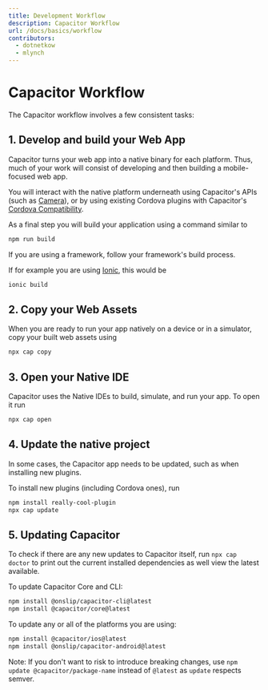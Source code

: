 ```yaml
---
title: Development Workflow
description: Capacitor Workflow
url: /docs/basics/workflow
contributors:
  - dotnetkow
  - mlynch
---
```


# Capacitor Workflow

<p class="intro">The Capacitor workflow involves a few consistent tasks:</p>

## 1. Develop and build your Web App

Capacitor turns your web app into a native binary for each platform. Thus, much of your work will consist of developing and then building a mobile-focused web app.

You will interact with the native platform underneath using Capacitor's APIs (such as [Camera](/docs/apis/camera)), or by using existing Cordova plugins with Capacitor's [Cordova Compatibility](/docs/cordova).

As a final step you will build your application using a command similar to

```bash
npm run build
```

If you are using a framework, follow your framework's build process.

If for example you are using [Ionic](https://ionicframework.com/), this would be

```bash
ionic build
```

## 2. Copy your Web Assets

When you are ready to run your app natively on a device or in a simulator, copy your built web assets using

```bash
npx cap copy
```

## 3. Open your Native IDE

Capacitor uses the Native IDEs to build, simulate, and run your app. To open it run

```bash
npx cap open
```

## 4. Update the native project

In some cases, the Capacitor app needs to be updated, such as when installing new plugins.

To install new plugins (including Cordova ones), run

```bash
npm install really-cool-plugin
npx cap update
```

## 5. Updating Capacitor

To check if there are any new updates to Capacitor itself, run `npx cap doctor` to print out the current installed dependencies as well view the latest available.

To update Capacitor Core and CLI:

```bash
npm install @onslip/capacitor-cli@latest
npm install @capacitor/core@latest
```

To update any or all of the platforms you are using:

```bash
npm install @capacitor/ios@latest
npm install @onslip/capacitor-android@latest
```

Note: If you don't want to risk to introduce breaking changes, use `npm update @capacitor/package-name` instead of `@latest` as `update` respects semver.
